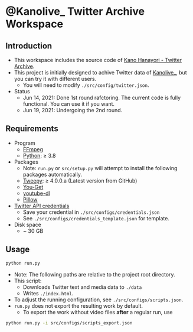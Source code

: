 # @Kanolive_ Twitter Archive Workspace

## Introduction

- This workspace includes the source code of [Kano Hanayori - Twitter Archive](https://github.com/Nick-Lrc/kano_hanayori_twitter).
- This project is initially designed to achive Twitter data of [Kanolive_](https://twitter.com/Kanolive_), but you can try it with different users.
  - You will need to modify `./src/config/twitter.json`.
- Status
  - Jun 14, 2021: Done 1st round rafctoring. The current code is fully functional. You can use it if you want.
  - Jun 19, 2021: Undergoing the 2nd round.

## Requirements

- Program
  - [FFmpeg](https://www.ffmpeg.org/)
  - [Python](https://www.python.org/): &ge; 3.8
- Packages
  - Note: `run.py` or `src/setup.py` will attempt to install the following packages automatically. 
  - [Tweepy](https://github.com/tweepy/tweepy): &ge; 4.0.0.a (Latest version from GitHub)
  - [You-Get](https://github.com/soimort/you-get)
  - [youtube-dl](https://github.com/ytdl-org/youtube-dl/)
  - [Pillow](https://github.com/python-pillow/Pillow)
- [Twitter API credentials](https://developer.twitter.com/en/docs/twitter-api/getting-started/getting-access-to-the-twitter-api)
  - Save your credential in `./src/configs/credentials.json`
  - See `./src/configs/credentials_template.json` for template.
- Disk space
  - ~ 30 GB

## Usage

```bash
python run.py
```

- Note: The following paths are relative to the project root directory.
- This script:
  - Downloads Twitter text and media data to `./data`
  - Writes `./index.html`.
- To adjust the running configuration, see `./src/configs/scripts.json`.
- `run.py` does not export the resulting work by default.
  - To export the work without video files **after** a regular run, use

```bash
python run.py -i src/configs/scripts_export.json
```
